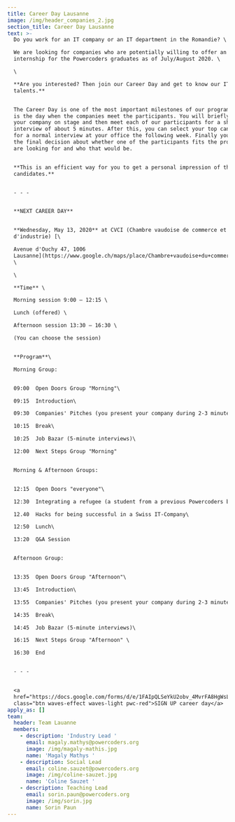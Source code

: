```yaml
---
title: Career Day Lausanne
image: /img/header_companies_2.jpg
section_title: Career Day Lausanne
text: >-
  Do you work for an IT company or an IT department in the Romandie? \

  We are looking for companies who are potentially willing to offer an
  internship for the Powercoders graduates as of July/August 2020. \

  \

  **Are you interested? Then join our Career Day and get to know our IT
  talents.**


  The Career Day is one of the most important milestones of our program since it
  is the day when the companies meet the participants. You will briefly present
  your company on stage and then meet each of our participants for a short
  interview of about 5 minutes. After this, you can select your top candidates
  for a normal interview at your office the following week. Finally you can take
  the final decision about whether one of the participants fits the profile you
  are looking for and who that would be.


  **This is an efficient way for you to get a personal impression of the
  candidates.** 


  - - -


  **NEXT CAREER DAY**  


  **Wednesday, May 13, 2020** at CVCI (Chambre vaudoise de commerce et
  d'industrie) [\

  Avenue d'Ouchy 47, 1006
  Lausanne](https://www.google.ch/maps/place/Chambre+vaudoise+du+commerce+et+de+l'industrie/@46.5102397,6.6265574,17z/data=!3m1!4b1!4m5!3m4!1s0x478c2fce346e302b:0xd9d3a4e5317a32e6!8m2!3d46.510236!4d6.6287461)
  \

  \

  **Time** \

  Morning session 9:00 – 12:15 \

  Lunch (offered) \

  Afternoon session 13:30 – 16:30 \

  (You can choose the session)


  **Program**\

  Morning Group:


  09:00  Open Doors Group "Morning"\

  09:15  Introduction\

  09:30  Companies' Pitches (you present your company during 2-3 minutes)\

  10:15  Break\

  10:25  Job Bazar (5-minute interviews)\

  12:00  Next Steps Group "Morning"


  Morning & Afternoon Groups:


  12:15  Open Doors "everyone"\

  12:30  Integrating a refugee (a student from a previous Powercoders batch)\

  12.40  Hacks for being successful in a Swiss IT-Company\

  12:50  Lunch\

  13:20  Q&A Session 


  Afternoon Group:


  13:35  Open Doors Group "Afternoon"\

  13:45  Introduction\

  13:55  Companies' Pitches (you present your company during 2-3 minutes)\

  14:35  Break\

  14:45  Job Bazar (5-minute interviews)\

  16:15  Next Steps Group "Afternoon" \

  16:30  End 


  - - -


  <a
  href="https://docs.google.com/forms/d/e/1FAIpQLSeYkU2obv_4MvrFA8HgWsLAy3en70TLbEddCZg1ie0C3dwzuw/viewform"
  class="btn waves-effect waves-light pwc-red">SIGN UP career day</a>
apply_as: []
team:
  header: Team Lauanne
  members:
    - description: 'Industry Lead '
      email: magaly.mathys@powercoders.org
      image: /img/magaly-mathis.jpg
      name: 'Magaly Mathys '
    - description: Social Lead
      email: coline.sauzet@powercoders.org
      image: /img/coline-sauzet.jpg
      name: 'Coline Sauzet '
    - description: Teaching Lead
      email: sorin.paun@powercoders.org
      image: /img/sorin.jpg
      name: Sorin Paun
---
```


